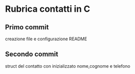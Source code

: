# Rubrica contatti in C 
## Primo commit 
creazione file e configurazione README
## Secondo commit
struct del contatto con inizializzato nome,cognome e telefono